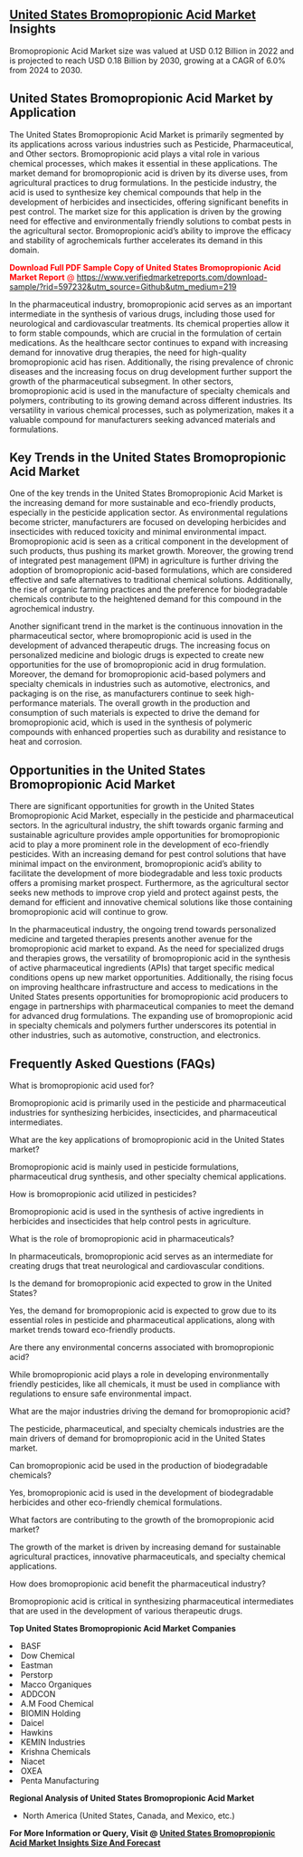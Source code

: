 <h2><a href="https://www.verifiedmarketreports.com/download-sample/?rid=597232&amp;utm_source=Github&amp;utm_medium=219" target="_blank">United States Bromopropionic Acid Market</a> Insights</h2><p>Bromopropionic Acid Market size was valued at USD 0.12 Billion in 2022 and is projected to reach USD 0.18 Billion by 2030, growing at a CAGR of 6.0% from 2024 to 2030.</p><p> <h2>United States Bromopropionic Acid Market by Application</h2> <p>The United States Bromopropionic Acid Market is primarily segmented by its applications across various industries such as Pesticide, Pharmaceutical, and Other sectors. Bromopropionic acid plays a vital role in various chemical processes, which makes it essential in these applications. The market demand for bromopropionic acid is driven by its diverse uses, from agricultural practices to drug formulations. In the pesticide industry, the acid is used to synthesize key chemical compounds that help in the development of herbicides and insecticides, offering significant benefits in pest control. The market size for this application is driven by the growing need for effective and environmentally friendly solutions to combat pests in the agricultural sector. Bromopropionic acid’s ability to improve the efficacy and stability of agrochemicals further accelerates its demand in this domain.</p> <p><p><span class=""><span style="color: #ff0000;"><strong>Download Full PDF Sample Copy of United States Bromopropionic Acid Market Report</strong> @ </span><a href="https://www.verifiedmarketreports.com/download-sample/?rid=597232&amp;utm_source=Github&amp;utm_medium=219" target="_blank">https://www.verifiedmarketreports.com/download-sample/?rid=597232&amp;utm_source=Github&amp;utm_medium=219</a></span></p></p> <p>In the pharmaceutical industry, bromopropionic acid serves as an important intermediate in the synthesis of various drugs, including those used for neurological and cardiovascular treatments. Its chemical properties allow it to form stable compounds, which are crucial in the formulation of certain medications. As the healthcare sector continues to expand with increasing demand for innovative drug therapies, the need for high-quality bromopropionic acid has risen. Additionally, the rising prevalence of chronic diseases and the increasing focus on drug development further support the growth of the pharmaceutical subsegment. In other sectors, bromopropionic acid is used in the manufacture of specialty chemicals and polymers, contributing to its growing demand across different industries. Its versatility in various chemical processes, such as polymerization, makes it a valuable compound for manufacturers seeking advanced materials and formulations.</p> <h2>Key Trends in the United States Bromopropionic Acid Market</h2> <p>One of the key trends in the United States Bromopropionic Acid Market is the increasing demand for more sustainable and eco-friendly products, especially in the pesticide application sector. As environmental regulations become stricter, manufacturers are focused on developing herbicides and insecticides with reduced toxicity and minimal environmental impact. Bromopropionic acid is seen as a critical component in the development of such products, thus pushing its market growth. Moreover, the growing trend of integrated pest management (IPM) in agriculture is further driving the adoption of bromopropionic acid-based formulations, which are considered effective and safe alternatives to traditional chemical solutions. Additionally, the rise of organic farming practices and the preference for biodegradable chemicals contribute to the heightened demand for this compound in the agrochemical industry.</p> <p>Another significant trend in the market is the continuous innovation in the pharmaceutical sector, where bromopropionic acid is used in the development of advanced therapeutic drugs. The increasing focus on personalized medicine and biologic drugs is expected to create new opportunities for the use of bromopropionic acid in drug formulation. Moreover, the demand for bromopropionic acid-based polymers and specialty chemicals in industries such as automotive, electronics, and packaging is on the rise, as manufacturers continue to seek high-performance materials. The overall growth in the production and consumption of such materials is expected to drive the demand for bromopropionic acid, which is used in the synthesis of polymeric compounds with enhanced properties such as durability and resistance to heat and corrosion.</p> <h2>Opportunities in the United States Bromopropionic Acid Market</h2> <p>There are significant opportunities for growth in the United States Bromopropionic Acid Market, especially in the pesticide and pharmaceutical sectors. In the agricultural industry, the shift towards organic farming and sustainable agriculture provides ample opportunities for bromopropionic acid to play a more prominent role in the development of eco-friendly pesticides. With an increasing demand for pest control solutions that have minimal impact on the environment, bromopropionic acid’s ability to facilitate the development of more biodegradable and less toxic products offers a promising market prospect. Furthermore, as the agricultural sector seeks new methods to improve crop yield and protect against pests, the demand for efficient and innovative chemical solutions like those containing bromopropionic acid will continue to grow.</p> <p>In the pharmaceutical industry, the ongoing trend towards personalized medicine and targeted therapies presents another avenue for the bromopropionic acid market to expand. As the need for specialized drugs and therapies grows, the versatility of bromopropionic acid in the synthesis of active pharmaceutical ingredients (APIs) that target specific medical conditions opens up new market opportunities. Additionally, the rising focus on improving healthcare infrastructure and access to medications in the United States presents opportunities for bromopropionic acid producers to engage in partnerships with pharmaceutical companies to meet the demand for advanced drug formulations. The expanding use of bromopropionic acid in specialty chemicals and polymers further underscores its potential in other industries, such as automotive, construction, and electronics.</p> <h2>Frequently Asked Questions (FAQs)</h2> <p>What is bromopropionic acid used for?</p> <p>Bromopropionic acid is primarily used in the pesticide and pharmaceutical industries for synthesizing herbicides, insecticides, and pharmaceutical intermediates.</p> <p>What are the key applications of bromopropionic acid in the United States market?</p> <p>Bromopropionic acid is mainly used in pesticide formulations, pharmaceutical drug synthesis, and other specialty chemical applications.</p> <p>How is bromopropionic acid utilized in pesticides?</p> <p>Bromopropionic acid is used in the synthesis of active ingredients in herbicides and insecticides that help control pests in agriculture.</p> <p>What is the role of bromopropionic acid in pharmaceuticals?</p> <p>In pharmaceuticals, bromopropionic acid serves as an intermediate for creating drugs that treat neurological and cardiovascular conditions.</p> <p>Is the demand for bromopropionic acid expected to grow in the United States?</p> <p>Yes, the demand for bromopropionic acid is expected to grow due to its essential roles in pesticide and pharmaceutical applications, along with market trends toward eco-friendly products.</p> <p>Are there any environmental concerns associated with bromopropionic acid?</p> <p>While bromopropionic acid plays a role in developing environmentally friendly pesticides, like all chemicals, it must be used in compliance with regulations to ensure safe environmental impact.</p> <p>What are the major industries driving the demand for bromopropionic acid?</p> <p>The pesticide, pharmaceutical, and specialty chemicals industries are the main drivers of demand for bromopropionic acid in the United States market.</p> <p>Can bromopropionic acid be used in the production of biodegradable chemicals?</p> <p>Yes, bromopropionic acid is used in the development of biodegradable herbicides and other eco-friendly chemical formulations.</p> <p>What factors are contributing to the growth of the bromopropionic acid market?</p> <p>The growth of the market is driven by increasing demand for sustainable agricultural practices, innovative pharmaceuticals, and specialty chemical applications.</p> <p>How does bromopropionic acid benefit the pharmaceutical industry?</p> <p>Bromopropionic acid is critical in synthesizing pharmaceutical intermediates that are used in the development of various therapeutic drugs.</p> </p><p><strong>Top United States Bromopropionic Acid Market Companies</strong></p><div data-test-id=""><p><li>BASF</li><li> Dow Chemical</li><li> Eastman</li><li> Perstorp</li><li> Macco Organiques</li><li> ADDCON</li><li> A.M Food Chemical</li><li> BIOMIN Holding</li><li> Daicel</li><li> Hawkins</li><li> KEMIN Industries</li><li> Krishna Chemicals</li><li> Niacet</li><li> OXEA</li><li> Penta Manufacturing</li></p><div><strong>Regional Analysis of&nbsp;United States Bromopropionic Acid Market</strong></div><ul><li dir="ltr"><p dir="ltr">North America&nbsp;(United States, Canada, and Mexico, etc.)</p></li></ul><p><strong>For More Information or Query, Visit @&nbsp;</strong><strong><a href="https://www.verifiedmarketreports.com/product/bromopropionic-acid-market/?utm_source=Github&amp;utm_medium=219" target="_blank">United States Bromopropionic Acid Market Insights Size And Forecast</a></strong></p></div>
